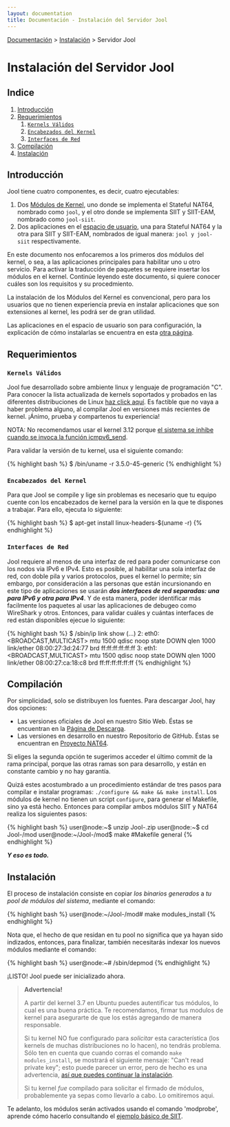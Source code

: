 ```yaml
---
layout: documentation
title: Documentación - Instalación del Servidor Jool
---
```


[Documentación](esp-doc-index.html) > [Instalación](esp-doc-index.html#instalacion) > Servidor Jool

# Instalación del Servidor Jool

## Indice

1. [Introducción](#introduccion)
2. [Requerimientos](#requerimientos)
	1. [`Kernels Válidos`](#kernels-soportados)
	2. [`Encabezados del Kernel`](#encabezado-kernel)
	3. [`Interfaces de Red`](#interfaces)
3. [Compilación](#compilacion)
4. [Instalación](#instalacion)

## Introducción

Jool tiene cuatro componentes, es decir, cuatro ejecutables:

1. Dos [Módulos de Kernel](https://es.wikipedia.org/wiki/M%C3%B3dulo_de_n%C3%BAcleo), uno donde se implementa el Stateful NAT64, nombrado como `jool`, y el otro donde se implementa SIIT y SIIT-EAM, nombrado como `jool-siit`.
2. Dos aplicaciones en el [espacio de usuario](http://es.wikipedia.org/wiki/Espacio_de_usuario),  una para Stateful NAT64 y la otra para SIIT y SIIT-EAM, nombrados de igual manera: `jool y jool-siit` respectivamente.

En este documento nos enfocaremos a los primeros dos módulos del kernel, o sea, a las aplicaciones principales para habilitar uno u otro servicio. Para activar la traducción de paquetes se requiere insertar los módulos en el kernel. Continúe leyendo este documento, si quiere conocer cuáles son los requisitos y su procedmiento.

La instalación de los Módulos del Kernel es convencional, pero para los usuarios que no tienen experiencia previa en instalar aplicaciones que son extensiones al kernel, les podrá ser de gran utilidad.

Las aplicaciones en el espacio de usuario son para configuración, la explicación de cómo instalarlas se encuentra en esta [otra página](esp-usr-install.html).

## Requerimientos

### `Kernels Válidos`

Jool fue desarrollado sobre ambiente linux y lenguaje de programación "C". Para conocer la lista actualizada de kernels soportados y probados en las diferentes distribuciones de Linux [haz click aquí](esp-intro-jool.html#compatibilidad). Es factible que no vaya a haber problema alguno, al compilar Jool en versiones más recientes de kernel. ¡Ánimo, prueba y compartenos tu experiencia!

NOTA: No recomendamos usar el kernel 3.12 porque [el sistema se inhibe cuando se invoca la función icmpv6_send](https://github.com/NICMx/NAT64/issues/90).

Para validar la versión de tu kernel, usa el siguiente comando:

{% highlight bash %}
$ /bin/uname -r
3.5.0-45-generic
{% endhighlight %}

### `Encabezados del Kernel`

Para que Jool se compile y lige sin problemas es necesario que tu equipo cuente con los encabezados de kernel para la versión en la que te dispones a trabajar. Para ello, ejecuta lo siguiente:

{% highlight bash %}
$ apt-get install linux-headers-$(uname -r)
{% endhighlight %}

### `Interfaces de Red`

Jool requiere al menos de una interfaz de red para poder comunicarse con los nodos via IPv6 e IPv4. Esto es posible, al habilitar una sola interfaz de red, con doble pila y varios protocolos, pues el kernel lo permite; sin embargo, por consideración a las personas que están incursionando en este tipo de aplicaciones se usarán ***dos interfaces de red separadas: una para IPv6 y otra para IPv4***. Y de esta manera, poder identificar más facilmente los paquetes al usar las aplicaciones de debugeo como WireShark y otros. Entonces, para validar cuáles y cuántas interfaces de red están disponibles ejecue lo siguiente:

{% highlight bash %}
$ /sbin/ip link show
(...)
2: eth0: <BROADCAST,MULTICAST> mtu 1500 qdisc noop state DOWN qlen 1000
    link/ether 08:00:27:3d:24:77 brd ff:ff:ff:ff:ff:ff
3: eth1: <BROADCAST,MULTICAST> mtu 1500 qdisc noop state DOWN qlen 1000
    link/ether 08:00:27:ca:18:c8 brd ff:ff:ff:ff:ff:ff
{% endhighlight %}

## Compilación

Por simplicidad, solo se distribuyen los fuentes. Para descargar Jool, hay dos opciones:

* Las versiones oficiales de Jool en nuestro Sitio Web. Éstas se encuentran en la [Página de Descarga](esp-download.html).
* Las versiones en desarrollo en nuestro Repositorio de GitHub. Éstas se encuentran en [Proyecto NAT64](https://github.com/NICMx/NAT64). 

Si eliges la segunda opción te sugerimos acceder el último commit de la rama principal, porque las otras ramas son para desarrollo, y están en constante cambio y no hay garantía.

Quizá estes acostumbrado a un procedimiento estándar de tres pasos para compilar e instalar programas: `./configure && make && make install`. Los módulos de kernel no tienen un script `configure`, para generar el Makefile, sino ya está hecho. Entonces para compilar ambos módulos SIIT y NAT64 realiza los siguientes pasos:

{% highlight bash %}
user@node:~$ unzip Jool-<version>.zip
user@node:~$ cd Jool-<version>/mod
user@node:~/Jool-<version>/mod$ make    #Makefile general
{% endhighlight %}

***Y eso es todo.***

## Instalación

El proceso de instalación consiste en copiar *los binarios generados* a *tu pool de módulos del sistema*, mediante el comando:

{% highlight bash %}
user@node:~/Jool-<version>/mod# make modules_install
{% endhighlight %}

Nota que, el hecho de que residan en tu pool no significa que ya hayan sido indizados, entonces, para finalizar, también necesitarás  indexar los nuevos módulos mediante el comando:

{% highlight bash %}
user@node:~# /sbin/depmod
{% endhighlight %}

¡LISTO! Jool puede ser inicializado ahora. 

> **Advertencia!**
> 
> A partir del kernel 3.7 en Ubuntu puedes autentificar tus módulos, lo cual es una buena práctica. Te recomendamos, firmar tus modulos de kernel para asegurarte de que los estás agregando de manera responsable.
> 
> Si tu kernel NO fue configurado para _solicitar_ esta característica (los kernels de muchas distribuciones no lo hacen), no tendrás problema. Sólo ten en cuenta que cuando corras el comando `make modules_install`, se mostrará el siguiente mensaje: "Can't read private key"; esto puede parecer un error, pero de hecho es una advertencia, [así que puedes continuar la instalación](https://github.com/NICMx/NAT64/issues/94#issuecomment-45248942).
> 
> Si tu kernel _fue_ compilado para solicitar el firmado de módulos, probablemente ya sepas como llevarlo a cabo. Lo omitiremos aqui.

Te adelanto, los módulos serán activados usando el comando 'modprobe', aprende cómo hacerlo consultando el [ejemplo básico de SIIT](esp-mod-run-vanilla.html).
